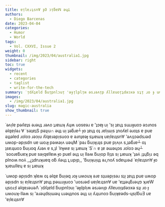```yaml
---
title: ɐᴉlɐɹʇsnⱯ ɟO ɔᴉƃɐꟽ ǝɥꓕ
authors:
  - Diego Barcenas
date: 2023-04-04
categories:
  - Humor
  - World
tags:
  - Vol. CXXVI, Issue 2
weight: 0
thumbnail: /img/2023/04/australia1.jpg
sidebar: right
toc: true
widgets:
  - recent
  - categories
  - taglist
  - write-for-the-tech
summary: ˙ᴉdʎʇɐld ƃuᴉpnlɔuᴉ 'ǝɟᴉlplᴉʍ ǝsɹǝʌᴉp ʎllɐuoᴉʇdǝɔxǝ sʇᴉ ɹo ɟ uʍouʞ-llǝʍ sᴉ 'ǝɹǝɥdsᴉɯǝɥ uɹǝɥʇnos ǝɥʇ uᴉ ʎɹʇunoɔ ƃuᴉʞɐǝds-ɥsᴉlƃuƎ uɐ 'ɐᴉlɐɹʇsn∀
images:
  - /img/2023/04/australia1.jpg
slug: magic-australia
show_thumbnail: true
---
```


˙ǝʌᴉlɐ pǝʎɐʇs ǝɹǝɥʇ ɹǝʌo ʇɹɐɯʞ ʎɥʍ uosɐǝɹ ɐ 'ʇɔɐɟ uᴉ 'sᴉ ʇɐɥʇ sɯɹᴉɟuoɔ ǝɔɹnos ǝlqɐᴉlǝɹ ∀ ˙sǝʇɐʇS pǝʇᴉu∩ ǝɥʇ uᴉ ʇǝƃɹɐ┴ ɟo ʇɐɥʇ oʇ ɹɐlᴉɯᴉs ʇnoʎɐl ǝɹoʇs ɐ puɐ ǝʇʇǝlɐd ɹoloɔ ɹǝɔᴉu ʎlqɐɹǝpᴉsuoɔ ɐ ǝɹnʇɐǝɟ sʇɹɐɯʞ uɐᴉlɐɹʇsn∀ 'ǝʌᴉʇɔǝdsɹǝd uʍop-ǝpᴉsdn uɐ ɯoɹɟ pǝʍǝᴉʌ uǝɥM ˙pǝɹ ƃuᴉʞᴉɹʇs puɐ pᴉʌᴉʌ s,ʇǝƃɹɐ┴ oʇ ʇsɐɹʇuoɔ ƃuᴉɹoq ʎɹǝʌ ɐ s,ʇI ˙lnɟʍɐ sᴉ ʇɹɐɯʞ ˙S˙∩ ɐ ʇɐ ǝɯǝɥɔs ɹoloɔ ǝɥ┴
˙sooɹɐƃuɐʞ puɐ sǝᴉqɐllɐʍ ɟo puɐl ǝɥʇ uᴉ llǝʍ ƃuᴉop llᴉʇs sᴉ ʇɹɐɯʞ 'ʇǝ⅄ ¡ʇɥƃᴉɹ ǝq plnoʍ no⅄ ,,¿ʇdnɹʞuɐq oƃ ʎǝɥʇ ʇ,upᴉp,, 'ƃuᴉʞuᴉɥʇ ǝɹ,noʎ sdɐɥɹǝԀ ˙ɐᴉlɐɹʇsn∀ ɟo ʞɹɐɯllɐɥ ɐ sᴉ ʇɹɐɯʞ

˙uʍop ǝpᴉsdn ʞlɐʍ oʇ ǝlqɐ ƃuᴉǝq ɹoɟ uʍouʞ ǝɹɐ sʇuǝpᴉsǝɹ sʇᴉ ʇɐɥʇ puɐ uʍop ǝpᴉsdn sᴉ ɐᴉlɐɹʇsn∀ ʇɐɥʇ pǝɯɹᴉɟuoɔ 'uosɹǝd uɐᴉlɐɹʇsn∀ uɐ 'ɐʇʇǝɥƃɹǝɥפ ʞɹɐW ɥsoɹℲ ǝlqɐɹǝuǝΛ ˙ᴉdʎʇɐld ƃuᴉpnlɔuᴉ 'ǝɟᴉlplᴉʍ ǝsɹǝʌᴉp ʎllɐuoᴉʇdǝɔxǝ sʇᴉ ɹo ɟ uʍouʞ-llǝʍ sᴉ 'ǝɹǝɥdsᴉɯǝɥ uɹǝɥʇnos ǝɥʇ uᴉ ʎɹʇunoɔ ƃuᴉʞɐǝds-ɥsᴉlƃuƎ uɐ 'ɐᴉlɐɹʇsn∀
